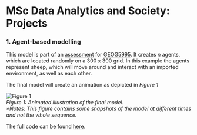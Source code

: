 # <a name="pagetop"></a>MSc Data Analytics and Society: Projects

### 1. Agent-based modelling  
This model is part of an [assessment](http://www.geog.leeds.ac.uk/courses/computing/study/core-python-phd/assessment1/index.html) for [GEOG5995](http://www.geog.leeds.ac.uk/courses/computing/study/core-python-phd/index.html). It creates *n* agents, which are located randomly on a 300 x 300 grid. In this example the agents represent sheep, which will move around and interact with an imported environment, as well as each other. 

The final model will create an animation as depicted in *Figure 1*

![Figure 1](animation7_300s.gif)<br/>
*Figure 1: Animated illustration of the final model.*<br/>
_*Notes: This figure contains some snapshots of the model at different times and not the whole sequence._

The full code can be found [here](https://github.com/lena-kilian/GEOG5995M_CW1).
